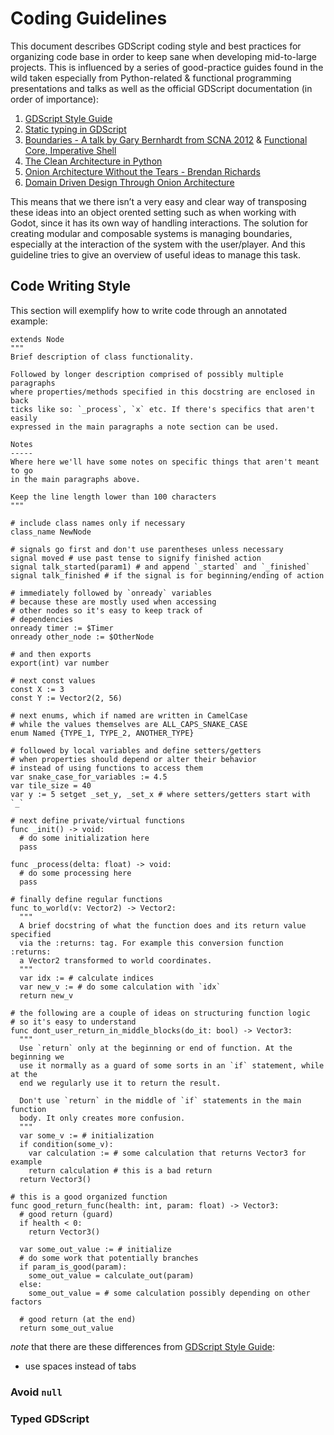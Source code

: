 # Coding Guidelines

This document describes GDScript coding style and best practices for organizing code base in order to keep sane when developing mid-to-large projects. This is influenced by a series of good-practice guides found in the wild taken especially from Python-related & functional programming presentations and talks as well as the official GDScript documentation (in order of importance):

1. [GDScript Style Guide](http://docs.godotengine.org/en/latest/getting_started/scripting/gdscript/gdscript_styleguide.html)
1. [Static typing in GDScript](http://docs.godotengine.org/en/latest/getting_started/scripting/gdscript/static_typing.html)
1. [Boundaries - A talk by Gary Bernhardt from SCNA 2012](https://www.destroyallsoftware.com/talks/boundaries) & [Functional Core, Imperative Shell](https://www.destroyallsoftware.com/screencasts/catalog/functional-core-imperative-shell)
1. [The Clean Architecture in Python](https://www.youtube.com/watch?v=DJtef410XaM)
1. [Onion Architecture Without the Tears - Brendan Richards](https://www.youtube.com/watch?v=R2pW09tMCnE&t=1095s)
1. [Domain Driven Design Through Onion Architecture](https://www.youtube.com/watch?v=pL9XeNjy_z4)

This means that we there isn’t a very easy and clear way of transposing these ideas into an object orented setting such as when working with Godot, since it has its own way of handling interactions. The solution for creating modular and composable systems is managing boundaries, especially at the interaction of the system with the user/player. And this guideline tries to give an overview of useful ideas to manage this task.

## Code Writing Style

This section will exemplify how to write code through an annotated example:

```gdscript
extends Node
"""
Brief description of class functionality.

Followed by longer description comprised of possibly multiple paragraphs
where properties/methods specified in this docstring are enclosed in back
ticks like so: `_process`, `x` etc. If there's specifics that aren't easily
expressed in the main paragraphs a note section can be used.

Notes
-----
Where here we'll have some notes on specific things that aren't meant to go
in the main paragraphs above.

Keep the line length lower than 100 characters
"""

# include class names only if necessary
class_name NewNode

# signals go first and don't use parentheses unless necessary
signal moved # use past tense to signify finished action
signal talk_started(param1) # and append `_started` and `_finished`
signal talk_finished # if the signal is for beginning/ending of action

# immediately followed by `onready` variables
# because these are mostly used when accessing
# other nodes so it's easy to keep track of
# dependencies
onready timer := $Timer
onready other_node := $OtherNode

# and then exports
export(int) var number

# next const values
const X := 3
const Y := Vector2(2, 56)

# next enums, which if named are written in CamelCase
# while the values themselves are ALL_CAPS_SNAKE_CASE
enum Named {TYPE_1, TYPE_2, ANOTHER_TYPE}

# followed by local variables and define setters/getters
# when properties should depend or alter their behavior
# instead of using functions to access them
var snake_case_for_variables := 4.5
var tile_size = 40
var y := 5 setget _set_y, _set_x # where setters/getters start with `_`

# next define private/virtual functions
func _init() -> void:
  # do some initialization here
  pass

func _process(delta: float) -> void:
  # do some processing here
  pass

# finally define regular functions
func to_world(v: Vector2) -> Vector2:
  """
  A brief docstring of what the function does and its return value specified
  via the :returns: tag. For example this conversion function :returns:
  a Vector2 transformed to world coordinates.
  """
  var idx := # calculate indices
  var new_v := # do some calculation with `idx`
  return new_v

# the following are a couple of ideas on structuring function logic
# so it's easy to understand
func dont_user_return_in_middle_blocks(do_it: bool) -> Vector3:
  """
  Use `return` only at the beginning or end of function. At the beginning we
  use it normally as a guard of some sorts in an `if` statement, while at the
  end we regularly use it to return the result.

  Don't use `return` in the middle of `if` statements in the main function
  body. It only creates more confusion.
  """
  var some_v := # initialization
  if condition(some_v):
    var calculation := # some calculation that returns Vector3 for example
    return calculation # this is a bad return
  return Vector3()

# this is a good organized function
func good_return_func(health: int, param: float) -> Vector3:
  # good return (guard)
  if health < 0:
    return Vector3()

  var some_out_value := # initialize
  # do some work that potentially branches
  if param_is_good(param):
    some_out_value = calculate_out(param)
  else:
    some_out_value = # some calculation possibly depending on other factors

  # good return (at the end)
  return some_out_value
```

_note_ that there are these differences from [GDScript Style Guide](http://docs.godotengine.org/en/latest/getting_started/scripting/gdscript/gdscript_styleguide.html):

- use spaces instead of tabs

### Avoid `null`

### Typed GDScript
